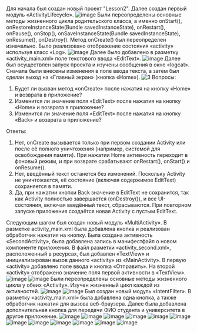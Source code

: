 Для начала был создан новый проект "Lesson2". Далее создан первый модуль «ActivityLifecycle». 
![image](https://github.com/user-attachments/assets/639faba7-54c1-4beb-86a4-1e4b28bbbf9f)
Были переопределены основные методы жизненного цикла родительского класса, а именно onStart(), onRestoreInstanceState(Bundle savedInstanceState), onRestart(), onPause(), onStop(), onSaveInstanceState(Bundle savedInstanceState), onResume(), onDestroy().
Метод onCreate() был переопределен изначально. Было реализовано отображение состояния «activity» используя класс «Log». 
![image](https://github.com/user-attachments/assets/c92acce2-c98e-4275-bf26-e1f6d0a8e7e0)
Далее было добавлено в разметку «activity_main.xml» поле текстового ввода
«EditText».
![image](https://github.com/user-attachments/assets/aa2c9853-5a76-43a0-9b7a-26cecb59fb4a)
Далее был осуществлен запуск проекта и изучены сообщения в окне «logcat». Сначала были внесены изменения в поле ввода текста, а затем был сделан выход на «Главный экран» (кнопка «Home»).
![3](https://github.com/user-attachments/assets/3b2e7f73-1151-4188-92d8-206024c51193)
Вопросы:
1. Будет ли вызван метод «onCreate» после нажатия на кнопку «Home» и возврата
в приложение?
2. Изменится ли значение поля «EditText» после нажатия на кнопку «Home» и
возврата в приложение?
3. Изменится ли значение поля «EditText» после нажатия на кнопку «Back» и
возврата в приложение?

Ответы:
1. Нет, onCreate вызывается только при первом создании Activity или после её полного уничтожения (например, системой для освобождения памяти). При нажатии Home активность переходит в фоновый режим, и при возврате срабатывают onRestart(), onStart() и onResume().
2. Нет, введённый текст останется без изменений. Поскольку Activity не уничтожается, её состояние (включая содержимое EditText) сохраняется в памяти.
3. Да, при нажатии кнопки Back значение в EditText не сохранится, так как Activity полностью завершается (onDestroy()), и все UI-состояния, включая введённый текст, сбрасываются. При повторном запуске приложения создаётся новая Activity с пустым EditText.

Следующим шагом был создан новый модуль «MultiActivity». В разметке activity_main.xml была добавлена кнопка и реализован обработчик нажатия на кнопку.
Была создана активность «SecondActivity», была добавлена запись в манифестфайл о новом компоненте приложения.
В файл разметки «activity_second.xml», расположенный в ресурсах, был добавлен «TextView» и инициализирован вызов данного «activity» из «MainActivity». 
В первую «activity» добавлено поле ввода и кнопка «Отправить». На второй «activity» отображено значение поля первой активности в «TextView».
![image](https://github.com/user-attachments/assets/d4490df6-3bd3-438f-8044-906e7559d40a)
![image](https://github.com/user-attachments/assets/d9a71a46-38c8-4856-b933-f1c7a645e645)
Были переопределены основные методы жизненного цикла у обеих «Activity». Изучен жизненный цикл каждой из активностей.
![image](https://github.com/user-attachments/assets/1e5bbed6-2560-4bf4-ac20-22c5470dc789)
![image](https://github.com/user-attachments/assets/5049b935-04d1-4b75-8eaa-54633653ffcf)
Был создан новый модуль «IntentFilter». В разметку «activity_main.xml» была добавлена одна кнопка, а также обработчик нажатия для вызова веб-браузера.
Далее была добавлена дополнительная кнопка для передачи ФИО студента и университета в
другое приложение.
![image](https://github.com/user-attachments/assets/5b03828a-fad7-4787-bf4e-a03ffa87938d)
![image](https://github.com/user-attachments/assets/7edfac81-5599-4dae-a450-c567b1897232)
![image](https://github.com/user-attachments/assets/19b757ca-3e28-49f9-a4ca-f4186d5b476b)
![image](https://github.com/user-attachments/assets/1b385475-95f4-40b4-8ef3-babc5e2dc98e)
![image](https://github.com/user-attachments/assets/12c695b4-d265-4218-89e9-d3a474b6c6db)
![image](https://github.com/user-attachments/assets/aef790dd-8cb2-4704-830d-81d57922f800)
![image](https://github.com/user-attachments/assets/bbc659b5-1b42-439c-83b4-73abd7063f63)
![image](https://github.com/user-attachments/assets/e3325563-701f-4a03-8875-fdc9c739e1e2)
![image](https://github.com/user-attachments/assets/1246c06c-40b4-41a6-a592-811145b465ee)
![image](https://github.com/user-attachments/assets/2b017a61-f778-419f-b73b-fb6d9d3cc5a5)
![image](https://github.com/user-attachments/assets/248a9bde-e80a-49c1-9711-d5db2d4446f7)
![image](https://github.com/user-attachments/assets/4862f4f6-952a-4ef8-a94e-984aa6b74e5b)


